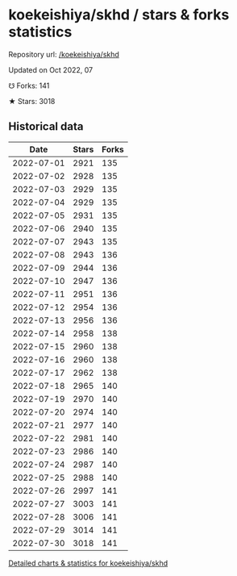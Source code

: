 # koekeishiya/skhd / stars & forks statistics

Repository url: [/koekeishiya/skhd](https://github.com/koekeishiya/skhd)

Updated on Oct 2022, 07

☋ Forks: 141

★ Stars: 3018

## Historical data
| Date | Stars | Forks |
|------|-------|-------|
| 2022-07-01 | 2921 | 135 | 
| 2022-07-02 | 2928 | 135 | 
| 2022-07-03 | 2929 | 135 | 
| 2022-07-04 | 2929 | 135 | 
| 2022-07-05 | 2931 | 135 | 
| 2022-07-06 | 2940 | 135 | 
| 2022-07-07 | 2943 | 135 | 
| 2022-07-08 | 2943 | 136 | 
| 2022-07-09 | 2944 | 136 | 
| 2022-07-10 | 2947 | 136 | 
| 2022-07-11 | 2951 | 136 | 
| 2022-07-12 | 2954 | 136 | 
| 2022-07-13 | 2956 | 136 | 
| 2022-07-14 | 2958 | 138 | 
| 2022-07-15 | 2960 | 138 | 
| 2022-07-16 | 2960 | 138 | 
| 2022-07-17 | 2962 | 138 | 
| 2022-07-18 | 2965 | 140 | 
| 2022-07-19 | 2970 | 140 | 
| 2022-07-20 | 2974 | 140 | 
| 2022-07-21 | 2977 | 140 | 
| 2022-07-22 | 2981 | 140 | 
| 2022-07-23 | 2986 | 140 | 
| 2022-07-24 | 2987 | 140 | 
| 2022-07-25 | 2988 | 140 | 
| 2022-07-26 | 2997 | 141 | 
| 2022-07-27 | 3003 | 141 | 
| 2022-07-28 | 3006 | 141 | 
| 2022-07-29 | 3014 | 141 | 
| 2022-07-30 | 3018 | 141 | 


[Detailed charts & statistics for koekeishiya/skhd](https://reviewgithub.com/rep/koekeishiya/skhd)
